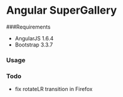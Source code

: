 Angular SuperGallery
===


###Requirements
- AngularJS 1.6.4
- Bootstrap 3.3.7


### Usage



### Todo
- fix rotateLR transition in Firefox